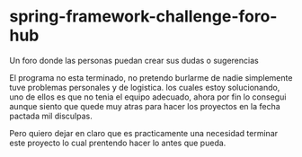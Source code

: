 # spring-framework-challenge-foro-hub
Un foro donde las personas puedan crear sus dudas o sugerencias

El programa no esta terminado, no pretendo burlarme de nadie simplemente tuve problemas personales y de logistica. los cuales estoy solucionando, uno de ellos es que no tenia el equipo adecuado, ahora por fin lo consegui aunque siento que quede muy atras para hacer los proyectos en la fecha pactada mil disculpas.

Pero quiero dejar en claro que es practicamente una necesidad terminar este proyecto lo cual prentendo hacer lo antes que pueda.